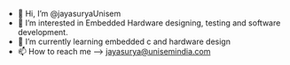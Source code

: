 - 👋 Hi, I’m @jayasuryaUnisem
- 👀 I’m interested in Embedded Hardware designing, testing and software development. 
- 🌱 I’m currently learning embedded c and hardware design
- 📫 How to reach me --> jayasurya@unisemindia.com

<!---
jayasuryaUnisem/jayasuryaUnisem is a ✨ special ✨ repository because its `README.md` (this file) appears on your GitHub profile.
You can click the Preview link to take a look at your changes.
--->
